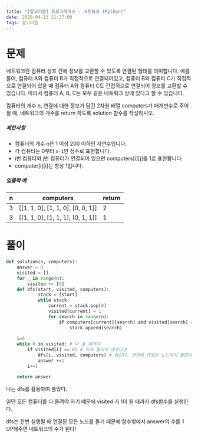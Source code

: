 ```yaml
---
title: "[알고리즘] 프로그래머스 - 네트워크 (Python)"
date: 2020-04-13 21:37:00
tags: 알고리즘
---
```


# 문제

네트워크란 컴퓨터 상호 간에 정보를 교환할 수 있도록 연결된 형태를 의미합니다. 예를 들어, 컴퓨터 A와 컴퓨터 B가 직접적으로 연결되어있고, 컴퓨터 B와 컴퓨터 C가 직접적으로 연결되어 있을 때 컴퓨터 A와 컴퓨터 C도 간접적으로 연결되어 정보를 교환할 수 있습니다. 따라서 컴퓨터 A, B, C는 모두 같은 네트워크 상에 있다고 할 수 있습니다.

컴퓨터의 개수 n, 연결에 대한 정보가 담긴 2차원 배열 computers가 매개변수로 주어질 때, 네트워크의 개수를 return 하도록 solution 함수를 작성하시오.

##### 제한사항

- 컴퓨터의 개수 n은 1 이상 200 이하인 자연수입니다.
- 각 컴퓨터는 0부터 `n-1`인 정수로 표현합니다.
- i번 컴퓨터와 j번 컴퓨터가 연결되어 있으면 computers[i][j]를 1로 표현합니다.
- computer[i][i]는 항상 1입니다.

##### 입출력 예

| n    | computers                         | return |
| ---- | --------------------------------- | ------ |
| 3    | [[1, 1, 0], [1, 1, 0], [0, 0, 1]] | 2      |
| 3    | [[1, 1, 0], [1, 1, 1], [0, 1, 1]] | 1      |



# 풀이

```python
def solution(n, computers):
    answer = 0
    visited = []
    for _ in range(n):
        visited += [0]
    def dfs(start, visited, computers):
            stack = [start]
            while stack:
                current = stack.pop(0)
                visited[current] = 1
                for search in range(n):
                    if computers[current][search] and visited[search] == 0:
                        stack.append(search)
    
    i=0
    while 0 in visited: # 다 돌 때까지 
        if visited[i] == 0: # 아직 들리지 않았다면 
            dfs(i, visited, computers) # 들린다. 한번에 연결된 노드까지 들린다.
            answer +=1
        i+=1

    return answer


```



나는 dfs를 활용하여 풀었다. 

일단 모든 컴퓨터를 다 들려야 하기 떄문에 visited 가 1이 될 때까지 dfs함수를 실행한다.

 dfs는 한번 실행될 때 연결된 모든 노드를 돌기 때문에 함수밖에서 answer의 수를 1 UP해주면 네트워크의 수가 된다!  